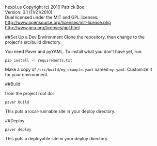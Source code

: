 hexpl.us
Copyright (c) 2010 Patrick Boe  
Version: 0.1 (11/21/2010)  
Dual licensed under the MIT and GPL licenses:  
http://www.opensource.org/licenses/mit-license.php  
http://www.gnu.org/licenses/gpl.html

##Set Up a Dev Environment
Clone the repository, then change to the project's src/build directory.

You need Paver and pyYAML. To install what you don't have yet, run:

	pip install -r requirements.txt

Make a copy of `/src/build/my_example.yaml` named `my.yaml`. Customize it for your environment.
 
##Build
	
from the project root do:
	
	paver build
	
This puts a local-runnable site in your deploy directory.
 
##Deploy
	
	paver deploy
	
This puts a deployable site in your deploy directory.